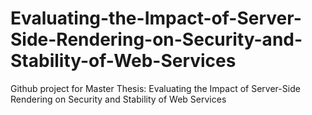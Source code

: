 # Evaluating-the-Impact-of-Server-Side-Rendering-on-Security-and-Stability-of-Web-Services
Github project for Master Thesis: Evaluating the Impact of Server-Side Rendering on Security and Stability of Web Services
